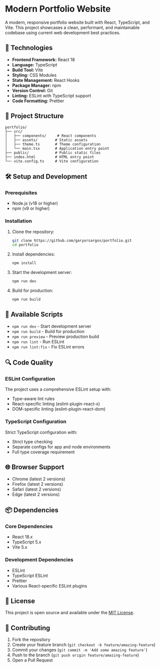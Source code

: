 # Modern Portfolio Website

A modern, responsive portfolio website built with React, TypeScript, and Vite. This project showcases a clean, performant, and maintainable codebase using current web development best practices.

## 🚀 Technologies

- **Frontend Framework:** React 18
- **Language:** TypeScript
- **Build Tool:** Vite
- **Styling:** CSS Modules
- **State Management:** React Hooks
- **Package Manager:** npm
- **Version Control:** Git
- **Linting:** ESLint with TypeScript support
- **Code Formatting:** Prettier

## 📁 Project Structure

```
portfolio/
├── src/
│   ├── components/     # React components
│   ├── assets/        # Static assets
│   ├── theme.ts       # Theme configuration
│   └── main.tsx       # Application entry point
├── public/            # Public static files
├── index.html         # HTML entry point
└── vite.config.ts     # Vite configuration
```

## 🛠️ Setup and Development

### Prerequisites

- Node.js (v18 or higher)
- npm (v9 or higher)

### Installation

1. Clone the repository:
   ```bash
   git clone https://github.com/garyorsargos/portfolio.git
   cd portfolio
   ```

2. Install dependencies:
   ```bash
   npm install
   ```

3. Start the development server:
   ```bash
   npm run dev
   ```

4. Build for production:
   ```bash
   npm run build
   ```

## 🔧 Available Scripts

- `npm run dev` - Start development server
- `npm run build` - Build for production
- `npm run preview` - Preview production build
- `npm run lint` - Run ESLint
- `npm run lint:fix` - Fix ESLint errors

## 🔍 Code Quality

### ESLint Configuration

The project uses a comprehensive ESLint setup with:
- Type-aware lint rules
- React-specific linting (eslint-plugin-react-x)
- DOM-specific linting (eslint-plugin-react-dom)

### TypeScript Configuration

Strict TypeScript configuration with:
- Strict type checking
- Separate configs for app and node environments
- Full type coverage requirement

## 🌐 Browser Support

- Chrome (latest 2 versions)
- Firefox (latest 2 versions)
- Safari (latest 2 versions)
- Edge (latest 2 versions)

## 📦 Dependencies

### Core Dependencies
- React 18.x
- TypeScript 5.x
- Vite 5.x

### Development Dependencies
- ESLint
- TypeScript ESLint
- Prettier
- Various React-specific ESLint plugins

## 📝 License

This project is open source and available under the [MIT License](LICENSE).

## 🤝 Contributing

1. Fork the repository
2. Create your feature branch (`git checkout -b feature/amazing-feature`)
3. Commit your changes (`git commit -m 'Add some amazing feature'`)
4. Push to the branch (`git push origin feature/amazing-feature`)
5. Open a Pull Request
